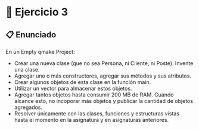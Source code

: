 # 🧪 Ejercicio 3

## 📋 Enunciado

En un Empty qmake Project:  
- Crear una nueva clase (que no sea Persona, ni Cliente, ni Poste). Invente una clase.  
- Agregar uno o más constructores, agregar sus métodos y sus atributos.  
- Crear algunos objetos de esta clase en la función main.  
- Utilizar un vector para almacenar estos objetos.  
- Agregar tantos objetos hasta consumir 200 MB de RAM. Cuando alcance esto, no incoporar más objetos y publicar la cantidad de objetos agregados.  
- Resolver únicamente con las clases, funciones y estructuras vistas hasta el momento en la asignatura y en asignaturas anteriores.  
